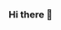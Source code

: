 ### Hi there 👋

<!--
**orangejuicedaniel/orangejuicedaniel** is a ✨ _special_ ✨ repository because its `README.md` (this file) appears on your GitHub profile.

https://img.shields.io/badge/freecodecamp-27273D?style=for-the-badge&logo=freecodecamp&logoColor=white
